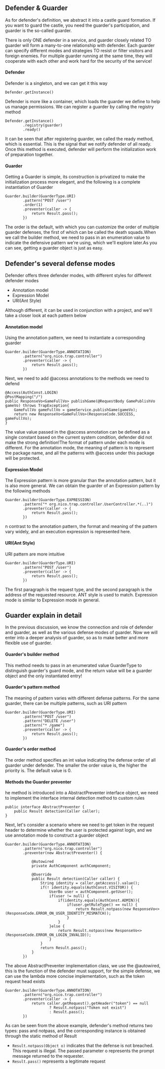 ## Defender & Guarder
As for defender's definition, we abstract it into a castle guard formation. If you want to guard the castle, you need the guarder's participation, and guarder is the so-called guarder.

There is only ONE defender in a service, and guarder closely related TO guarder will form a many-to-one relationship with defender. Each guarder can specify different modes and strategies TO resist or filter visitors and foreign enemies. For multiple guarder running at the same time, they will cooperate with each other and work hard for the security of the service!
#### Defender
Defender is a singleton, and we can get it this way
```
Defender.getInstance()
```
Defender is more like a container, which loads the guarder we define to help us manage permissions. We can register a guarder by calling the registry method
```
Defender.getInstance()
        .registry(guarder)
        .ready()
```
It can be seen that after registering guarder, we called the ready method, which is essential. This is the signal that we notify defender of all ready. Once this method is executed, defender will perform the initialization work of preparation together.
#### Guarder
Getting a Guarder is simple, its construction is privatized to make the initialization process more elegant, and the following is a complete instantiation of Guarder
```
Guarder.builder(GuarderType.URI)
		.pattern("POST /user")
		.order(1)
		.preventer(caller -> {
			return Result.pass();
		})
```
The order is the default, with which you can customize the order of multiple guarder defenses, the first of which can be called the death squads.When we call the builder method, we need to pass in an enumeration value to indicate the defensive pattern we're using, which we'll explore later.As you can see, getting a guarder object is just as easy.

## Defender's several defense modes
Defender offers three defender modes, with different styles for different defender modes
 - Annotation model
 - Expression Model
 - URI(Ant Style)

Although different, it can be used in conjunction with a project, and we'll take a closer look at each pattern below
#### Annotation model
Using the annotation pattern, we need to instantiate a corresponding guarder
```
Guarder.builder(GuarderType.ANNOTATION)
		.pattern("org.nico.trap.controller")
		.preventer(caller -> {
			return Result.pass();
		})
```
Next, we need to add @access annotations to the methods we need to defend
```
@Access(AuthConst.LOGIN)
@PostMapping("/")
public ResponseVo<GameFullVo> publishGame(@RequestBody GamePublishVo gameVo) throws TrapException{
	GameFullVo gameFullVo = gameService.publishGame(gameVo);
	return new ResponseVo<GameFullVo>(ResponseCode.SUCCESS, gameFullVo);
}
```
The value value passed in the @access annotation can be defined as a single constant based on the current system condition, defender did not make the strong definition!The format of pattern under each mode is different. For the annotation mode, the meaning of pattern is to represent the package name, and all the patterns with @access under this package will be protected.
#### Expression Model
The Expression pattern is more granular than the annotation pattern, but it is also more general. We can obtain the guarder of an Expression pattern by the following methods
```
Guarder.builder(GuarderType.EXPRESSION)
    	.pattern("* org.nico.trap.controller.UserController.*(..)")
    	.preventer(caller -> {
    		return Result.pass();
    	})
```
n contrast to the annotation pattern, the format and meaning of the pattern vary widely, and an execution expression is represented here.
#### URI(Ant Style)
URI pattern are more intuitive
```
Guarder.builder(GuarderType.URI)
		.pattern("POST /user")
		.preventer(caller -> {
			return Result.pass();
		})
```
The first paragraph is the request type, and the second paragraph is the address of the requested resource. ANT style is used to match. Expression mode is similar to Expression mode in general.
## Guarder explain in detail 
In the previous discussion, we know the connection and role of defender and guarder, as well as the various defense modes of guarder. Now we will enter into a deeper analysis of guarder, so as to make better and more flexible use of guarder.
#### Guarder's builder method
This method needs to pass in an enumerated value GuarderType to distinguish guarder's guard mode, and the return value will be a guarder object and the only instantiated entry!
#### Guarder's pattern method
The meaning of pattern varies with different defense patterns. For the same guarder, there can be multiple patterns, such as URI pattern
```
Guarder.builder(GuarderType.URI)
		.pattern("POST /user")
		.pattern("DELETE /user")
		.pattern("* /game")
		.preventer(caller -> {
			return Result.pass();
		})
```
#### Guarder's order method
The order method specifies an int value indicating the defense order of all guarder under defender. The smaller the order value is, the higher the priority is. The default value is 0.
#### Methods the Guarder preventer
he method is introduced into a AbstractPreventer interface object, we need to implement the interface internal detection method to custom rules
```
public interface AbstractPreventer {
	public Result detection(Caller caller);
}
```
Next, let's consider a scenario where we need to get token in the request header to determine whether the user is protected against login, and we use annotation mode to construct a guarder object
```
Guarder.builder(GuarderType.ANNOTATION)
		.pattern("org.nico.trap.controller")
		.preventer(new AbstractPreventer() {
			
			@Autowired
			private AuthComponent authComponent;
			
			@Override
			public Result detection(Caller caller) {
				String identity = caller.getAccess().value();
				if(! identity.equals(AuthConst.VISITOR)) {
					UserBo user = authComponent.getUser();
					if(user != null) {
						if(identity.equals(AuthConst.ADMIN)){
							if(user.getRuleType() == null) {
								return Result.notpass(new ResponseVo<>(ResponseCode.ERROR_ON_USER_IDENTITY_MISMATCH));
							}
						}
					}else {
						return Result.notpass(new ResponseVo<>(ResponseCode.ERROR_ON_LOGIN_INVALID));
					}
				}
				return Result.pass();
			}
		})
```
The above AbstractPreventer implementation class, we use the @autowired, this is the function of the defender must support, for the simple defense, we can use the lambda more concise implementation, such as the token request head exists
```
Guarder.builder(GuarderType.ANNOTATION)
		.pattern("org.nico.trap.controller")
		.preventer(caller -> {
			return caller.getRequest().getHeader("token") == null 
					? Result.notpass("Token not exist") 
					: Result.pass();
		})
```
As can be seen from the above example, defender's method returns two types: pass and notpass, and the corresponding instance is obtained through the static method of Result
 - ``Result.notpass(Object o)`` indicates that the defense is not breached. This request is illegal. The passed parameter o represents the prompt message returned to the requester.
 - ``Result.pass()`` represents a legitimate request


